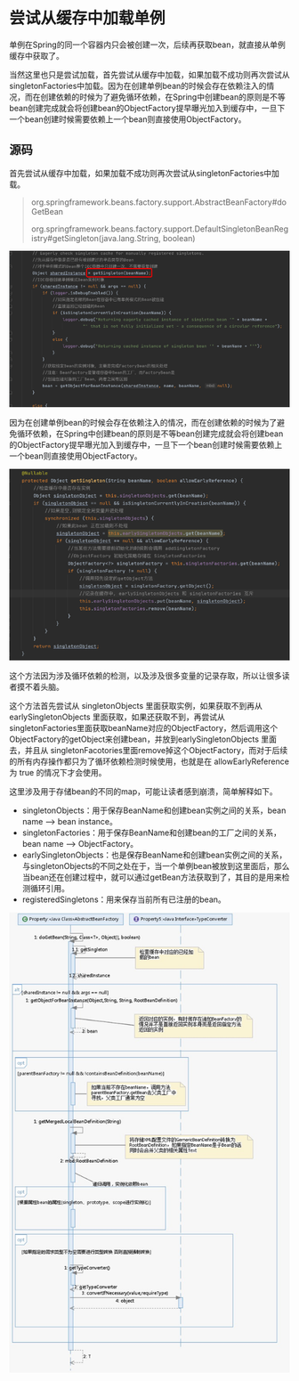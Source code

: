 # 尝试从缓存中加载单例

单例在Spring的同一个容器内只会被创建一次，后续再获取bean，就直接从单例缓存中获取了。

当然这里也只是尝试加载，首先尝试从缓存中加载，如果加载不成功则再次尝试从singletonFactories中加载。因为在创建单例bean的时候会存在依赖注入的情况，而在创建依赖的时候为了避免循环依赖，在Spring中创建bean的原则是不等bean创建完成就会将创建bean的ObjectFactory提早曝光加入到缓存中，一旦下一个bean创建时候需要依赖上一个bean则直接使用ObjectFactory。

## 源码

首先尝试从缓存中加载，如果加载不成功则再次尝试从singletonFactories中加载。

> org.springframework.beans.factory.support.AbstractBeanFactory#doGetBean
>
> org.springframework.beans.factory.support.DefaultSingletonBeanRegistry#getSingleton(java.lang.String, boolean)

![image-20200929210852563](../../assets/image-20200929210852563.png)

因为在创建单例bean的时候会存在依赖注入的情况，而在创建依赖的时候为了避免循环依赖，在Spring中创建bean的原则是不等bean创建完成就会将创建bean的ObjectFactory提早曝光加入到缓存中，一旦下一个bean创建时候需要依赖上一个bean则直接使用ObjectFactory。



![image-20200929222559652](../../assets/image-20200929222559652.png)

这个方法因为涉及循环依赖的检测，以及涉及很多变量的记录存取，所以让很多读者摸不着头脑。

这个方法首先尝试从 singletonObjects 里面获取实例，如果获取不到再从 earlySingletonObjects 里面获取，如果还获取不到，再尝试从 singletonFactories里面获取beanName对应的ObjectFactory，然后调用这个ObjectFactory的getObject来创建bean，并放到earlySingletonObjects 里面去，并且从 singletonFacotories里面remove掉这个ObjectFactory，而对于后续的所有内存操作都只为了循环依赖检测时候使用，也就是在 allowEarlyReference 为 true 的情况下才会使用。

这里涉及用于存储bean的不同的map，可能让读者感到崩溃，简单解释如下。

- singletonObjects：用于保存BeanName和创建bean实例之间的关系，bean name --> bean instance。
- singletonFactories：用于保存BeanName和创建bean的工厂之间的关系，bean name --> ObjectFactory。
- earlySingletonObjects：也是保存BeanName和创建bean实例之间的关系，与singletonObjects的不同之处在于，当一个单例bean被放到这里面后，那么当bean还在创建过程中，就可以通过getBean方法获取到了，其目的是用来检测循环引用。
- registeredSingletons：用来保存当前所有已注册的bean。



![image-20200922192538797](../../assets/image-20200922192538797.png)